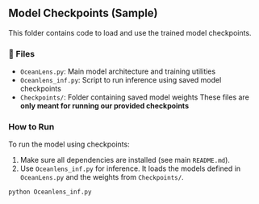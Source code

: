 ## Model Checkpoints (Sample)

This folder contains code to load and use the trained model checkpoints.

### 📂 Files
- `OceanLens.py`: Main model architecture and training utilities
- `Oceanlens_inf.py`: Script to run inference using saved model checkpoints
- `Checkpoints/`: Folder containing saved model weights
These files are **only meant for running our provided checkpoints**

### How to Run

To run the model using checkpoints:

1. Make sure all dependencies are installed (see main `README.md`).
2. Use `Oceanlens_inf.py` for inference. It loads the models defined in `OceanLens.py` and the weights from `Checkpoints/`.

```bash
python Oceanlens_inf.py
